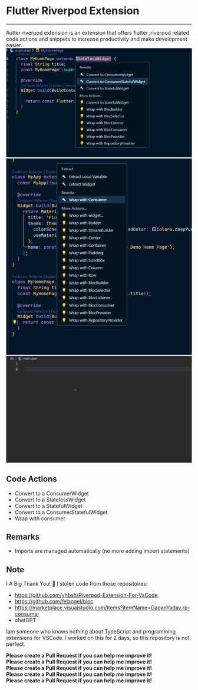 # Flutter Riverpod Extension

---

flutter riverpod extension is an extension that offers flutter_riverpod related code actions and snippets to increase productivity and make development easier.
![alt text](image.png)
![alt text](image-1.png)
![](./showcase.gif)

## Code Actions

- Convert to a ConsumerWidget
- Convert to a StatelessWidget
- Convert to a StatefulWidget
- Convert to a ConsumerStatefulWidget
- Wrap with consumer

## Remarks

- Imports are managed automatically (no more adding import statements)

## Note

I A Big Thank You! 🎉
I stolen code from those repositoires:

- https://github.com/yhbsh/Riverpod-Extension-For-VsCode
- https://github.com/felangel/bloc
- https://marketplace.visualstudio.com/items?itemName=GaganYadav.rp-consumer
- chatGPT

Iam someone who knows nothing about TypeScript and programming extensions for VSCode. I worked on this for 2 days, so this repository is not perfect.

**Please create a Pull Request if you can help me improve it!**  
**Please create a Pull Request if you can help me improve it!**  
**Please create a Pull Request if you can help me improve it!**  
**Please create a Pull Request if you can help me improve it!**  
**Please create a Pull Request if you can help me improve it!**
